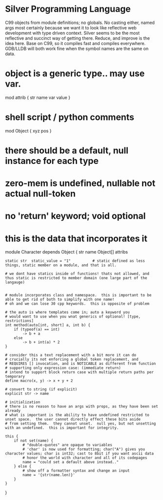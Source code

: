 # Silver Programming Language
C99 objects from module definitions; no globals.  No casting either, named args most certainly because we want it to look like reflective web development with type driven context.  Silver seems to be the most reflective and succinct way of getting there.  Reduce, and improve is the idea here.  Base on C99, so it compiles fast and compiles everywhere.  GDB/LLDB will both work fine when the symbol names are the same on data.

# object is a generic type.. may use var.
mod attrib {
    str     name
    var     value
}

# shell script / python comments
mod Object {
    xyz pos
}

# there should be a default, null instance for each type
# zero-mem is undefined, nullable not actual null-token

# no 'return' keyword; void optional

# this is the data that incorporates it
module Character depends Object {
    str         name
    Object[]    attribs

    static str  static_value = "1"          # static defined as less things, static member on a module, and that is all.
    
    # we dont have statics inside of functions! thats not allowed, and thus static is restricted to member domain (one large part of the langauge)


    # module incorporates class and namespace.  this is important to be able to get rid of both to simplify with one name!
    # oh and we can lose 30 cpp keywords.  this is opposite of problem

    # the auto is where templates come in; auto a keyword you
    # would want to use when you wnat generics of optional! [type, restrictions]
    int method(auto[int, short] a, int b) {
        if (typeof(a) == int)
            -> b + a
        else
            -> b + int(a) * 2
    }

    # consider this a text replacement with a bit more it can do
    # crucially its not enforcing a global token replacement, and 
    # REQUIRES [] invocation, and is NOTICABLE as different from function
    # supporting only expression case: (immediate return)
    # intend to support block return case with multiple return paths per temporary
    define macro(x, y) -> x + y + 2

    # convert to string (if explicit)
    explicit str -> name

    # initialization
    # there is no reason to have an args with props, as they have been set already
    # what is important is the ability to have undefined restricted to unset space.  the user cannot directly effect these bits aside
    # from setting them.  they cannot unset.  null yes, but not unsetting with an undefined.  this is important for integrity.

    this {
        if not set(name) {
            # "double-quotes" are opaque to variables
            # 'char' is now used for formatting; char("A") gives you character values; char is int32; cast to 8bit if you want ascii data
            # honor the world with character and all of its codepages
            name = "could set a default above instead.."
        } else {
            # show off a formatter syntax and change an input
            name = '{str(name.len)}'
        }
    }
}


